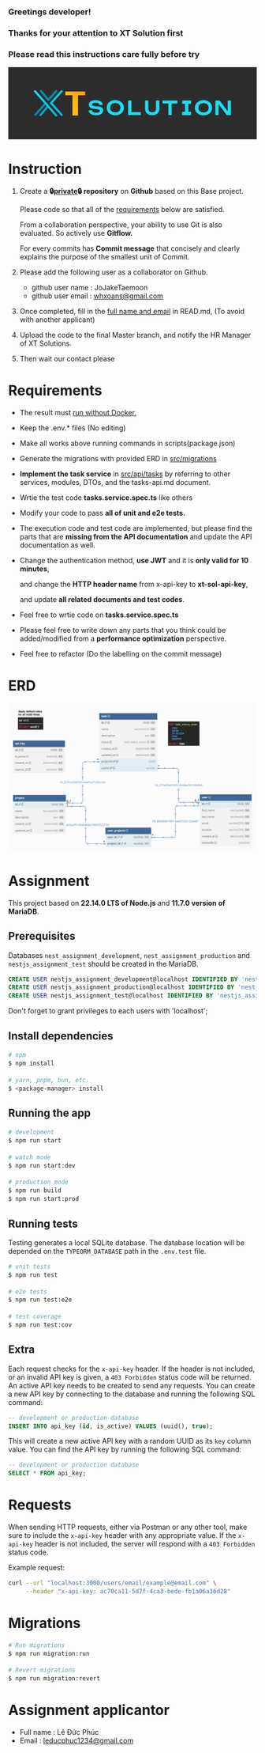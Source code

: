 ### Greetings developer!
### Thanks for your attention to XT Solution first
### Please read this instructions care fully before try
![XT Solution!](/img/logo.svg "XT Solutio")

# Instruction

1. Create a **🔒<ins>private</ins>🔒 repository** on **Github** based on this Base project.
    
    Please code so that all of the [requirements](#requirements) below are satisfied.

    From a collaboration perspective, your ability to use Git is also evaluated. So actively use **Gitflow.**

    For every commits has **Commit message** that concisely and clearly explains the purpose of the smallest unit of Commit.

2. Please add the following user as a collaborator on Github.
    - github user name : JoJakeTaemoon
    - github user email : whxoans@gmail.com

3. Once completed, fill in the [full name and email](#assignment-applicantor) in READ.md, (To avoid with another applicant)

4. Upload the code to the final Master branch, and notify the HR Manager of XT Solutions.

5. Then wait our contact please

# Requirements

- The result must <ins>run without Docker<ins>.
- Keep the .env.* files (No editing)
- Make all works above running commands in scripts(package.json)
- Generate the migrations with provided ERD in <ins>src/migrations</ins>
- **Implement the task service** in <ins>src/api/tasks</ins> by referring to other services, modules, DTOs, and the tasks-api.md document.
- Wrtie the test code **tasks.service.spec.ts** like others
- Modify your code to pass **all of unit and e2e tests.**
- The execution code and test code are implemented, but please find the parts that are **missing from the API documentation** and update the API documentation as well.
- Change the authentication method, **use JWT** and it is **only valid for 10 minutes**,

    and change the **HTTP header name** from x-api-key to **xt-sol-api-key**,

    and update **all related documents and test codes**.
- Feel free to wrtie code on **tasks.service.spec.ts**
- Please feel free to write down any parts that you think could be added/modified from a **performance optimization** perspective.
- Feel free to refactor (Do the labelling on the commit message)

# ERD
![XT Solution!](/img/ERD4assinment.png "XT Solutio")

# Assignment

This project based on **22.14.0 LTS of Node.js** and **11.7.0 version of MariaDB**.

## Prerequisites
Databases `nest_assignment_development`, `nest_assignment_production` and `nestjs_assignment_test` should be created in the MariaDB.

```sql
CREATE USER nestjs_assignment_development@localhost IDENTIFIED BY 'nestjs_assignment_development';
CREATE USER nestjs_assignment_production@localhost IDENTIFIED BY 'nestjs_assignment_production';
CREATE USER nestjs_assignment_test@localhost IDENTIFIED BY 'nestjs_assignment_test';
```

Don't forget to grant privileges to each users with 'localhost';

## Install dependencies
```bash
# npm
$ npm install

# yarn, pnpm, bun, etc.
$ <package-manager> install
```

## Running the app

```bash
# development
$ npm run start

# watch mode
$ npm run start:dev

# production mode
$ npm run build
$ npm run start:prod
```

## Running tests

Testing generates a local SQLite database. The database location will be depended on the `TYPEORM_DATABASE` path in the `.env.test` file.

```bash
# unit tests
$ npm run test

# e2e tests
$ npm run test:e2e

# test coverage
$ npm run test:cov
```

## Extra

Each request checks for the `x-api-key` header. If the header is not included, or an invalid API key is given, a `403 Forbidden` status code will be returned. An active API key needs to be created to send any requests. You can create a new API key by connecting to the database and running the following  SQL command:

```sql
-- development or production database
INSERT INTO api_key (id, is_active) VALUES (uuid(), true);
```

This will create a new active API key with a random UUID as its `key` column value. You can find the API key by running the following SQL command:

```sql
-- development or production database
SELECT * FROM api_key;
```

# Requests

When sending HTTP requests, either via Postman or any other tool, make sure to include the `x-api-key` header with any appropriate value. If the `x-api-key` header is not included, the server will respond with a `403 Forbidden` status code.

Example request:
```bash
curl --url "localhost:3000/users/email/example@email.com" \
     --header "x-api-key: ac70ca11-5d7f-4ca3-bede-fb1a06a36d28"
```

# Migrations

```bash
# Run migrations
$ npm run migration:run

# Revert migrations
$ npm run migration:revert
```

# Assignment applicantor
- Full name : Lê Đức Phúc
- Email : leducphuc1234@gmail.com